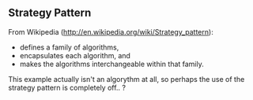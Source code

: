 ## Strategy Pattern ##

From Wikipedia (http://en.wikipedia.org/wiki/Strategy_pattern):
- defines a family of algorithms,
- encapsulates each algorithm, and
- makes the algorithms interchangeable within that family.

This example actually isn't an algorythm at all, so perhaps the use of the strategy pattern is completely off.. ?